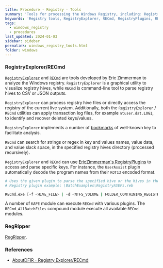 ```yaml
---
title: Procedure - Registry - Tools
summary: 'Tools for processing the Windows Registry, including: RegistryExplorer, RECmd, and RegRipper.'
keywords: 'Registry tools, RegistryExplorer, RECmd, RegistryPlugins, RECmd_AllBatchFiles, RegRipper'
tags:
  - windows_registry
  - procedures
last_updated: 2024-01-03
sidebar: sidebar
permalink: windows_registry_tools.html
folder: windows
---
```


### RegistryExplorer/RECmd

[`RegistryExplorer`](https://www.sans.org/tools/registry-explorer/) and
[`RECmd`](https://github.com/EricZimmerman/RECmd) are tools developed by Eric
Zimmerman to analyze the Windows registry. `RegistryExplorer` is a graphical
utility to visualize registry hives, while `RECmd` is command-line tool to
parse registry hives to CSV or JSON outputs.

`RegistryExplorer` can process registry hive files or directly access the
registry of the current live system. Additionally, both the `RegistryExplorer`
/ `RECmd` utilities can apply transaction log files, for example
`ntuser.dat.LOG1`, to identify and recover deleted keys/values.

`RegistryExplorer` implements a number of
[bookmarks](https://github.com/EricZimmerman/RegistryExplorerBookmarks) of
well-known key to facilitate analysis.

`RECmd` can search for strings or regex in key and values names, value
data, and value slack space, in the specified registry hives directory
(processed recursively).

`RegistryExplorer` and `RECmd` can use
[EricZimmerman's RegistryPlugins](https://github.com/EricZimmerman/RegistryPlugins)
to access and parse specific keys. For instance, the `UserAssist` plugin
automatically decode the program names from their `ROT13` encoded format.

```bash
# Uses the given plugin to parse the specified hive or the hives in the specified directory.
# Registry plugin example: \BatchExamples\RegistryASEPs.reb

RECmd.exe [-f <HIVE_FILE> | -d <NTFS_VOLUME | FOLDER_CONTAINING_REGISTRY_HIVES>] --bn <REGISTRY_PLUGIN> --csv <OUTPUT_FOLDER>
```

A number of `KAPE` module can execute `RECmd` with various plugins. The
`RECmd_AllBatchFiles` compound module execute all available `RECmd` modules.

### RegRipper

[RegRipper](https://github.com/keydet89/RegRipper3.0).

### References

  - [AboutDFIR - Registry Explorer/RECmd](https://aboutdfir.com/toolsandartifacts/windows/registry-explorer-recmd/)

